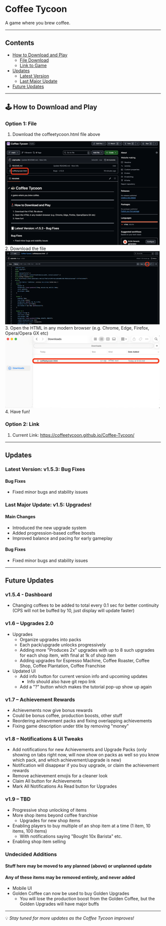 # Coffee Tycoon

A game where you brew coffee.

---

## Contents
- [How to Download and Play](#how-to-download-and-play)
  - [File Download](#option-1-file)
  - [Link to Game](#option-2-link)
- [Updates](#updates)
  - [Latest Version](#latest-version-v153-bug-fixes)
  - [Last Major Update](#last-major-update-v15-upgrades)
- [Future Updates](#future-updates)

---

## 🕹️ How to Download and Play

### Option 1: File
1. Download the coffeetycoon.html file above  
<img src="Images/Open.png" alt="Open" width="500">
2. Download the file  
<img src="Images/Download.png" alt="Download" width="500">
3. Open the HTML in any modern browser (e.g. Chrome, Edge, Firefox, Opera/Opera GX etc)  
<img src="Images/Files.png" alt="Files" width="500">
4. Have fun!

### Option 2: Link
1. Current Link: https://coffeetycoon.github.io/Coffee-Tycoon/
---

## Updates

### Latest Version: v1.5.3: Bug Fixes
#### Bug Fixes
- Fixed minor bugs and stability issues


### Last Major Update: v1.5: Upgrades!
#### Main Changes
- Introduced the new upgrade system
- Added progression-based coffee boosts
- Improved balance and pacing for early gameplay

#### Bug Fixes
- Fixed minor bugs and stability issues

---

## Future Updates

### v1.5.4 - Dashboard
- Changing coffees to be added to total every 0.1 sec for better continuity (CPS will not be buffed by 10, just display will update faster)

### v1.6 – Upgrades 2.0
- Upgrades
  - Organize upgrades into packs
  - Each pack/upgrade unlocks progressively
  - Adding more "Produces 2x" upgrades with up to 8 such upgrades for each shop item, with final at 1k of shop item
  - Adding upgrades for Espresso Machine, Coffee Roaster, Coffee Shop, Coffee Plantation, Coffee Franchise
- Updated UI
  - Add info button for current version info and upcoming updates
    - Info should also have git repo link
  - Add a "?" button which makes the tutorial pop-up show up again

### v1.7 – Achievement Rewards
- Achievements now give bonus rewards
- Could be bonus coffee, production boosts, other stuff
- Reordering achievement packs and fixing overlapping achievements
- Fixing game description under title by removing "money"

### v1.8 – Notifications & UI Tweaks
- Add notifications for new Achievements and Upgrade Packs (only showing on tabs right now, will now show on packs as well so you know which pack, and which achievement/upgrade is new)
- Notification will disappear if you buy upgrade, or claim the achievement rewards
- Remove achievement emojis for a cleaner look
- Claim All button for Achievements
- Mark All Notifications As Read button for Upgrades

### v1.9 – TBD
- Progressive shop unlocking of items
- More shop items beyond coffee franchise
  - Upgrades for new shop items
- Enabling players to buy multiple of an shop item at a time (1 item, 10 items, 100 items)
  - With notifications saying "Bought 10x Barista" etc.
- Enabling shop item selling

### Undecided Additions
#### Stuff here may be moved to any planned (above) or unplanned update
#### Any of these items may be removed entirely, and never added
- Mobile UI
- Golden Coffee can now be used to buy Golden Upgrades
  - You will lose the production boost from the Golden Coffee, but the Golden Upgrades will have major buffs
---

💡 *Stay tuned for more updates as the Coffee Tycoon improves!*
